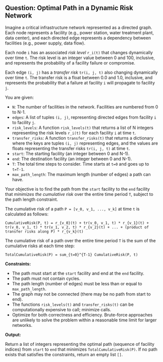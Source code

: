 ## Question: Optimal Path in a Dynamic Risk Network

Imagine a critical infrastructure network represented as a directed graph. Each node represents a facility (e.g., power station, water treatment plant, data center), and each directed edge represents a dependency between facilities (e.g., power supply, data flow).

Each node `i` has an associated *risk level* `r_i(t)` that changes dynamically over time `t`. The risk level is an integer value between 0 and 100, inclusive, and represents the probability of a facility failure or compromise.

Each edge `(i, j)` has a *transfer risk* `tr(i, j, t)` also changing dynamically over time `t`. The transfer risk is a float between 0.0 and 1.0, inclusive, and represents the probability that a failure at facility `i` will propagate to facility `j`.

You are given:

*   `N`: The number of facilities in the network. Facilities are numbered from 0 to N-1.
*   `edges`: A list of tuples `(i, j)`, representing directed edges from facility `i` to facility `j`.
*   `risk_levels`: A function `risk_levels(t)` that returns a list of N integers representing the risk levels `r_i(t)` for each facility `i` at time `t`.
*   `transfer_risks`: A function `transfer_risks(t)` that returns a dictionary where the keys are tuples `(i, j)` representing edges, and the values are floats representing the transfer risks `tr(i, j, t)` at time `t`.
*   `start`: The starting facility (an integer between 0 and N-1).
*   `end`: The destination facility (an integer between 0 and N-1).
*   `T`: The total time steps to consider. Time starts at `t=0` and goes up to `t=T-1`.
*   `max_path_length`: The maximum length (number of edges) a path can have.

Your objective is to find the path from the `start` facility to the `end` facility that *minimizes the cumulative risk* over the entire time period `T`, subject to the path length constraint.

The cumulative risk of a path `P = [v_0, v_1, ..., v_k]` at time `t` is calculated as follows:

`CumulativeRisk(P, t) = r_{v_0}(t) + tr(v_0, v_1, t) * r_{v_1}(t) + tr(v_0, v_1, t) * tr(v_1, v_2, t) * r_{v_2}(t) + ... + (product of transfer risks along P) * r_{v_k}(t)`

The cumulative risk of a path over the entire time period `T` is the sum of the cumulative risks at each time step:

`TotalCumulativeRisk(P) = sum_{t=0}^{T-1} CumulativeRisk(P, t)`

**Constraints:**

*   The path must start at the `start` facility and end at the `end` facility.
*   The path must not contain cycles.
*   The path length (number of edges) must be less than or equal to `max_path_length`.
*   The graph may not be connected (there may be no path from start to end).
*   The functions `risk_levels(t)` and `transfer_risks(t)` can be computationally expensive to call; minimize calls.
*   Optimize for both correctness and efficiency.  Brute-force approaches are unlikely to solve the problem within a reasonable time limit for larger networks.

**Output:**

Return a list of integers representing the optimal path (sequence of facility indices) from `start` to `end` that minimizes `TotalCumulativeRisk(P)`. If no path exists that satisfies the constraints, return an empty list `[]`.
